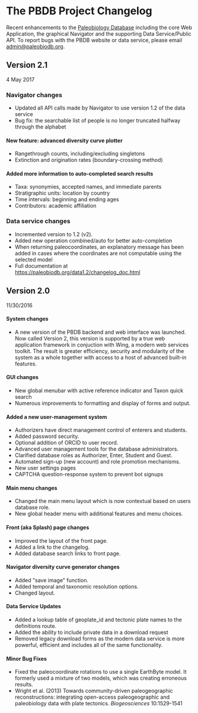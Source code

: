 # The PBDB Project Changelog

Recent enhancements to the [Paleobiology Database](www.paleobiodb.org) including the core Web Application, the graphical Navigator and the supporting Data Service/Public API. To report bugs with the PBDB website or data service, please email admin@paleobiodb.org.

## Version 2.1
4 May 2017

### Navigator changes
+ Updated all API calls made by Navigator to use version 1.2 of the data service
+ Bug fix: the searchable list of people is no longer truncated halfway through the alphabet
#### New feature: advanced diversity curve plotter 
+ Rangethrough counts, including/excluding singletons
+ Extinction and origination rates (boundary-crossing method)
#### Added more information to auto-completed search results
+ Taxa: synonymies, accepted names, and immediate parents
+ Stratigraphic units: location by country
+ Time intervals: beginning and ending ages
+ Contributors: academic affiliation

### Data service changes
+ Incremented version to 1.2 (v2).
+ Added new operation combined/auto for better auto-completion
+ When returning paleocoordinates, an explanatory message has been added in cases where the coordinates are not computable using the selected model
+ Full documentation at https://paleobiodb.org/data1.2/changelog_doc.html

## Version 2.0
11/30/2016

#### System changes
+ A new version of the PBDB backend and web interface was launched. Now called Version 2, this version is supported by a true web application framework in conjuction with Wing, a modern web services toolkit. The result is greater efficiency, security and modularity of the system as a whole together with access to a host of advanced built-in features.

#### GUI changes
+ New global menubar with active reference indicator and Taxon quick search
+ Numerous improvements to formatting and display of forms and output.

#### Added a new user-management system
+ Authorizers have direct management control of enterers and students.
+ Added password security.
+ Optional addition of ORCID to user record.
+ Advanced user management tools for the database administrators.
+ Clarified database roles as Authorizer, Enter, Student and Guest.
+ Automated sign-up (new account) and role promotion mechanisms.
+ New user settings pages
+ CAPTCHA question-response system to prevent bot signups

#### Main menu changes
+ Changed the main menu layout which is now contextual based on users database role.
+ New global header menu with additional features and menu choices.

#### Front (aka Splash) page changes
+ Improved the layout of the front page.
+ Added a link to the changelog.
+ Added database search links to front page.

#### Navigator diversity curve generator changes
+ Added "save image" function.
+ Added temporal and taxonomic resolution options.
+ Changed layout.

#### Data Service Updates
+ Added a lookup table of geoplate_id and tectonic plate names to the definitions route.
+ Added the ability to include private data in a download request
+ Removed legacy download forms as the modern data service is more powerful, efficient and includes all of the same functionality.

#### Minor Bug Fixes
+ Fixed the paleocoordinate rotations to use a single EarthByte model. It formerly used a mixture of two models, which was creating erroneous results.
+ Wright et al. (2013) Towards community-driven paleogeographic reconstructions: integrating open-access paleogeographic and paleobiology data with plate tectonics. *Biogeosciences* 10:1529-1541
